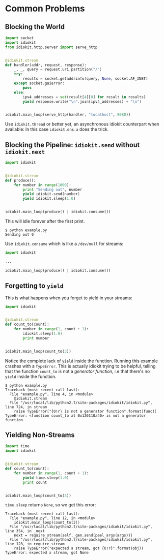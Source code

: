 # Common Problems

## Blocking the World

```python
import socket
import idiokit
from idiokit.http.server import serve_http


@idiokit.stream
def handler(addr, request, response):
    _, _, query = request.uri.partition("/")
    try:
        results = socket.getaddrinfo(query, None, socket.AF_INET)
    except socket.gaierror:
        pass
    else:
        ipv4_addresses = set(result[4][0] for result in results)
        yield response.write("\n".join(ipv4_addresses) + "\n")


idiokit.main_loop(serve_http(handler, "localhost", 8080))
```

Use `idiokit.thread` or better yet, an asynchronous idiokit counterpart when available: In this case `idiokit.dns.a` does the trick.


## Blocking the Pipeline: `idiokit.send` without `idiokit.next`

```python
import idiokit


@idiokit.stream
def produce():
    for number in range(1000):
        print "Sending out", number
        yield idiokit.send(number)
        yield idiokit.sleep(1.0)


idiokit.main_loop(produce() | idiokit.consume())
```

This will idle forever after the first print.

```console
$ python example.py
Sending out 0
```

Use `idiokit.consume` which is like a `/dev/null` for streams:

```python
import idiokit

...

idiokit.main_loop(produce() | idiokit.consume())
```


## Forgetting to `yield`

This is what happens when you forget to yield in your streams:

```python
import idiokit


@idiokit.stream
def count_to(count):
    for number in range(1, count + 1):
        idiokit.sleep(1.0)
        print number


idiokit.main_loop(count_to(3))
```

Notice the complete lack of `yield` inside the function. Running this example crashes with a `TypeError`. This is actually idiokit trying to be helpful, telling that the function `count_to` is not a _generator function_, i.e that there's no `yield` inside the function.

```console
$ python example.py
Traceback (most recent call last):
  File "example.py", line 4, in <module>
    @idiokit.stream
  File "/usr/local/lib/python2.7/site-packages/idiokit/idiokit.py", line 724, in stream
    raise TypeError("{0!r} is not a generator function".format(func))
TypeError: <function count_to at 0x120110a40> is not a generator function
```


## Yielding Non-Streams

```python
import time
import idiokit


@idiokit.stream
def count_to(count):
    for number in range(1, count + 1):
        yield time.sleep(1.0)
        print count


idiokit.main_loop(count_to(3))
```

`time.sleep` returns `None`, so we get this error:

```console
Traceback (most recent call last):
  File "example.py", line 12, in <module>
    idiokit.main_loop(count_to(3))
  File "/usr/local/lib/python2.7/site-packages/idiokit/idiokit.py", line 354, in _next
    next = require_stream(self._gen.send(peel_args(args)))
  File "/usr/local/lib/python2.7/site-packages/idiokit/idiokit.py", line 128, in require_stream
    raise TypeError("expected a stream, got {0!r}".format(obj))
TypeError: expected a stream, got None
```

